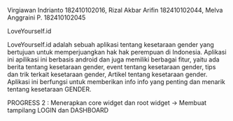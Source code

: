 Virgiawan Indrianto 182410102016,
Rizal Akbar Arifin 182410102044,
Melva Anggraini P. 182410102045

LoveYourself.id

LoveYourself.id adalah sebuah aplikasi tentang kesetaraan gender yang bertujuan untuk memperjuangkan hak hak perempuan di Indonesia. Aplikasi ini 
apilikasi ini berbasis android dan juga memiliki berbagai fitur, yaitu ada berita tentang kesetaraan gender, event tentang kesetaraan gender, tips dan trik terkait kesetaraan gender, Artikel tentang kesetaraan gender. Aplikasi ini berfungsi untuk memberikan info info yang penting dan menarik tentang kesetaraan GENDER. 

PROGRESS 2 : 
Menerapkan core widget dan root widget ->
Membuat tampilang LOGIN dan DASHBOARD 

